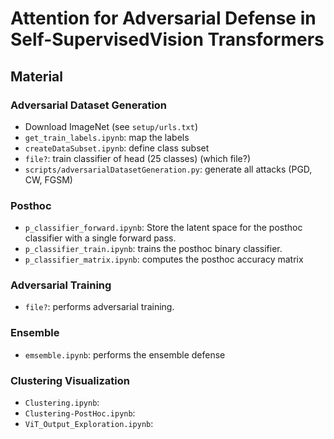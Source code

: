 # Attention for Adversarial Defense in Self-SupervisedVision Transformers

## Material

### Adversarial Dataset Generation

- Download ImageNet (see `setup/urls.txt`)
- `get_train_labels.ipynb`: map the labels
- `createDataSubset.ipynb`: define class subset
- `file?`: train classifier of head (25 classes) (which file?)
- `scripts/adversarialDatasetGeneration.py`: generate all attacks (PGD, CW, FGSM)

### Posthoc

- `p_classifier_forward.ipynb`: Store the latent space for the posthoc classifier with a single forward pass.
- `p_classifier_train.ipynb`: trains the posthoc binary classifier.
- `p_classifier_matrix.ipynb`: computes the posthoc accuracy matrix

### Adversarial Training

- `file?`: performs adversarial training.

### Ensemble

- `emsemble.ipynb`: performs the ensemble defense

### Clustering Visualization

- `Clustering.ipynb`: 
- `Clustering-PostHoc.ipynb`: 
- `ViT_Output_Exploration.ipynb`: 